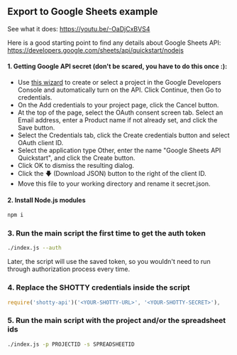 ## Export to Google Sheets example

See what it does: https://youtu.be/-OaDjCxBVS4

Here is a good starting point to find any details about Google Sheets API: https://developers.google.com/sheets/api/quickstart/nodejs

#### 1. Getting Google API secret (don't be scared, you have to do this once :):
- Use [this wizard](https://console.developers.google.com/start/api?id=sheets.googleapis.com) to create or select a project in the Google Developers Console and automatically turn on the API. Click Continue, then Go to credentials.
- On the Add credentials to your project page, click the Cancel button.
- At the top of the page, select the OAuth consent screen tab. Select an Email address, enter a Product name if not already set, and click the Save button.
- Select the Credentials tab, click the Create credentials button and select OAuth client ID.
- Select the application type Other, enter the name "Google Sheets API Quickstart", and click the Create button.
- Click OK to dismiss the resulting dialog.
- Click the 🡇 (Download JSON) button to the right of the client ID.
- Move this file to your working directory and rename it secret.json.


#### 2. Install Node.js modules
```sh
npm i 
```

### 3. Run the main script the first time to get the auth token

```sh
./index.js --auth
```

Later, the script will use the saved token, so you wouldn't need to run through authorization process every time.


### 4. Replace the SHOTTY credentials inside the script

```js
require('shotty-api')('<YOUR-SHOTTY-URL>', '<YOUR-SHOTTY-SECRET>'),
```

### 5. Run the main script with the project and/or the spreadsheet ids

```sh
./index.js -p PROJECTID -s SPREADSHEETID
```

